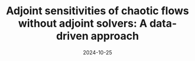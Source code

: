 ---
title: "Adjoint sensitivities of chaotic flows without adjoint solvers: A data-driven approach"
collection: publications
category: conferences
permalink: /publication/2024-iccs
excerpt: "<img src='/images/image_2024_iccs.png'> We demonstrate the application of our data-driven sensitivity analysis framework on the computation of gradients of long-time averages of chaotic flows. We learn the parameterised dynamics of Lorenz 63 system and infer climate sensitivities by leveraging ensemble adjoint methods."
date: 2024-10-25
venue: '24th International Conference on Computational Science'
# slidesurl: 'http://academicpages.github.io/files/slides1.pdf'
paperurl: 'https://arxiv.org/pdf/2404.11738'
repourl: 'https://github.com/MagriLab/Adjoint-ESN'
# citation: ''
---